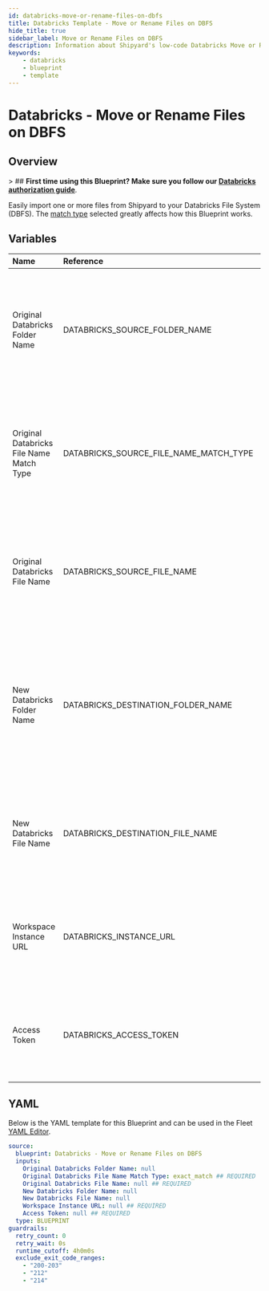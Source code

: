 ```yaml
---
id: databricks-move-or-rename-files-on-dbfs
title: Databricks Template - Move or Rename Files on DBFS
hide_title: true
sidebar_label: Move or Rename Files on DBFS
description: Information about Shipyard's low-code Databricks Move or Rename Files on DBFS blueprint. Move or rename one or more files from in your Databricks File System (DBFS) to another.
keywords:
    - databricks
    - blueprint
    - template
---
```


# Databricks - Move or Rename Files on DBFS

## Overview

&gt; ## **First time using this Blueprint? Make sure you follow our [Databricks authorization guide](https://www.shipyardapp.com/docs/blueprint-library/databricks/databricks-authorization/)**.

Easily import one or more files from Shipyard to your Databricks File System (DBFS). The [match type](https://www.shipyardapp.com/docs/reference/blueprint-library/match-type/) selected greatly affects how this Blueprint works.



## Variables

| Name | Reference | Type | Required | Default | Options | Description |
|:---|:---|:---|:---|:---|:---|:---|
| Original Databricks Folder Name | DATABRICKS_SOURCE_FOLDER_NAME | Alphanumeric | :heavy_minus_sign: | - | - | Name of the Databricks File System folder where the file you want to move lives. If left blank, selects from /FileStore/. |
| Original Databricks File Name Match Type | DATABRICKS_SOURCE_FILE_NAME_MATCH_TYPE | Select | :white_check_mark: | `exact_match` | Exact Match: `exact_match`<br></br><br></br>Regex Match: `regex_match` | Determines if the text in &#34;Original Databricks File Name&#34; will look for one file with exact match, or multiple files using regex. |
| Original Databricks File Name | DATABRICKS_SOURCE_FILE_NAME | Alphanumeric | :white_check_mark: | - | - | Name of the target file on the Databricks File System (DBFS). Can be regex if &#34;Match Type&#34; is set accordingly. |
| New Databricks Folder Name | DATABRICKS_DESTINATION_FOLDER_NAME | Alphanumeric | :heavy_minus_sign: | - | - | Name of the folder where you want to move the Databricks files to in the Databricks File System (DBFS). If left blank, selects from /FileStore/. |
| New Databricks File Name | DATABRICKS_DESTINATION_FILE_NAME | Alphanumeric | :heavy_minus_sign: | - | - | What to name the file(s) being moved or renamed. If left blank, defaults to the original file name(s). |
| Workspace Instance URL | DATABRICKS_INSTANCE_URL | Alphanumeric | :white_check_mark: | - | - | The subdomain, domain, and top-level domain (TLD) of your Databricks Workspace URL. |
| Access Token | DATABRICKS_ACCESS_TOKEN | Password | :white_check_mark: | - | - | The personal access token associated with the provided Workspace Instance. |


## YAML

Below is the YAML template for this Blueprint and can be used in the Fleet [YAML Editor](../../reference/fleets.md#yaml-editor).

```yaml
source:
  blueprint: Databricks - Move or Rename Files on DBFS
  inputs:
    Original Databricks Folder Name: null 
    Original Databricks File Name Match Type: exact_match ## REQUIRED
    Original Databricks File Name: null ## REQUIRED
    New Databricks Folder Name: null 
    New Databricks File Name: null 
    Workspace Instance URL: null ## REQUIRED
    Access Token: null ## REQUIRED
  type: BLUEPRINT
guardrails:
  retry_count: 0
  retry_wait: 0s
  runtime_cutoff: 4h0m0s
  exclude_exit_code_ranges:
    - "200-203"
    - "212"
    - "214"
```
